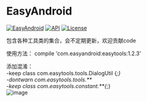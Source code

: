# EasyAndroid
[![EasyAndroid](https://api.bintray.com/packages/easyandroid/maven/easytools/images/download.svg)](https://bintray.com/easyandroid/maven/easytools/_latestVersion) [![API](https://img.shields.io/appveyor/ci/gruntjs/grunt.svg)](15+) [![License](https://img.shields.io/appveyor/ci/gruntjs/grunt.svg)](Apache-2.0)

包含各种工具类的集合，会不定期更新，欢迎贡献code  

使用方法：
compile 'com.easyandroid:easytools:1.2.3'

添加混淆：  
-keep class com.easytools.tools.DialogUtil {*;}  
-dontwarn com.easytools.tools.**  
-keep class com.easytools.constant.**{*;}  
 ![image](https://github.com/gycold/EasyAndroid/raw/master/pictures/list.png)
